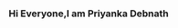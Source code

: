 ### Hi Everyone,I am Priyanka Debnath

<!--
**Priyankadebnath190/Priyankadebnath190** is a ✨ _special_ ✨ repository because its `README.md` (this file) appears on your GitHub profile.

Here are some ideas to get you started:

- 🔭 I’m currently working on Python 
- 🌱 I’m currently learning
- 👯 I’m looking to collaborate on ...
- 🤔 I’m looking for help with ...
- 💬 Ask me about ...
- 📫 How to reach me: priyanka8.debnath@gmail.com
- 😄 Pronouns: ...
- ⚡ Fun fact: ...
-->
